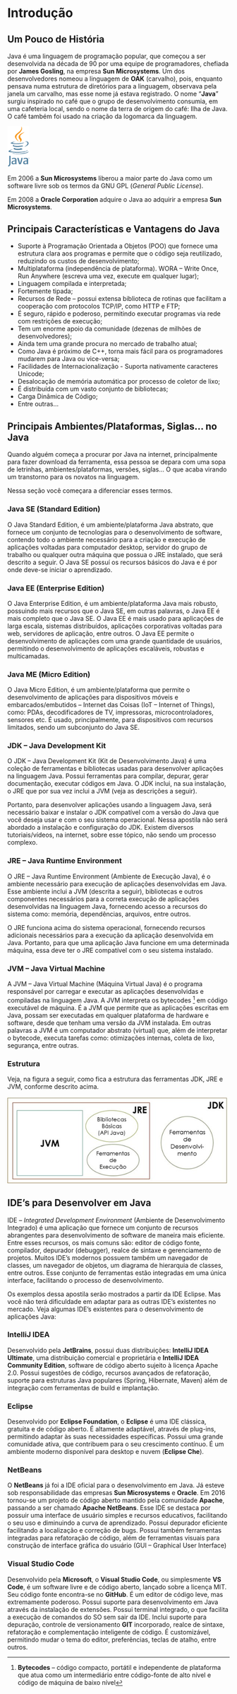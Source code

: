# Introdução

## Um Pouco de História

Java é uma linguagem de programação popular, que começou a ser desenvolvida na década de 90 por uma equipe de programadores, chefiada por **James Gosling**, na empresa **Sun Microsystems**. Um dos desenvolvedores nomeou a linguagem de **OAK** (carvalho), pois, enquanto pensava numa estrutura de diretórios para a linguagem, observava pela janela um carvalho, mas esse nome já estava registrado. O nome “**Java**” surgiu inspirado no café que o grupo de desenvolvimento consumia, em uma cafeteria local, sendo o nome da terra de origem do café: Ilha de Java. O café também foi usado na criação da logomarca da linguagem.

<img src="imagens/logoJava.png" alt="logomarca Java" width="50">

Em 2006 a **Sun Microsystems** liberou a maior parte do Java como um software livre sob os termos da GNU GPL (*General Public License*).

Em 2008 a **Oracle Corporation** adquire o Java ao adquirir a empresa **Sun Microsystems**.

## Principais Características e Vantagens do Java

- Suporte à Programação Orientada a Objetos (POO) que fornece uma estrutura clara aos programas e permite que o código seja reutilizado, reduzindo os custos de desenvolvimento;
- Multiplataforma (independência de plataforma). WORA – Write Once, Run Anywhere (escreva uma vez, execute em qualquer lugar);
- Linguagem compilada e interpretada;
- Fortemente tipada;
- Recursos de Rede – possui extensa biblioteca de rotinas que facilitam a cooperação com protocolos TCP/IP, como HTTP e FTP;
- É seguro, rápido e poderoso, permitindo executar programas via rede com restrições de execução;
- Tem um enorme apoio da comunidade (dezenas de milhões de desenvolvedores);
- Ainda tem uma grande procura no mercado de trabalho atual;
- Como Java é próximo de C++, torna mais fácil para os programadores mudarem para Java ou vice-versa;
- Facilidades de Internacionalização - Suporta nativamente caracteres Unicode;
- Desalocação de memória automática por processo de coletor de lixo;
- É distribuída com um vasto conjunto de bibliotecas;
- Carga Dinâmica de Código;
- Entre outras...

## Principais Ambientes/Plataformas, Siglas... no Java

Quando alguém começa a procurar por Java na internet, principalmente para fazer download da ferramenta, essa pessoa se depara com uma sopa de letrinhas, ambientes/plataformas, versões, siglas... O que acaba virando um transtorno para os novatos na linguagem. 

Nessa seção você começara a diferenciar esses termos.

### Java SE (Standard Edition)

O Java Standard Edition, é um ambiente/plataforma Java abstrato, que fornece um conjunto de tecnologias para o desenvolvimento de software, contendo todo o ambiente necessário para a criação e execução de aplicações voltadas para computador desktop, servidor do grupo de trabalho ou qualquer outra máquina que possua o JRE instalado, que será descrito a seguir. O Java SE possuí os recursos básicos do Java e é por onde deve-se iniciar o aprendizado.

### Java EE (Enterprise Edition)

O Java Enterprise Edition, é um ambiente/plataforma Java mais robusto, possuindo mais recursos que o Java SE, em outras palavras, o Java EE é mais completo que o Java SE. O Java EE é mais usado para aplicações de larga escala, sistemas distribuídos, aplicações corporativas voltadas para web, servidores de aplicação, entre outros. O Java EE permite o desenvolvimento de aplicações com uma grande quantidade de usuários, permitindo o desenvolvimento de aplicações escaláveis, robustas e multicamadas.

### Java ME (Micro Edition)

O Java Micro Edition, é um ambiente/plataforma que permite o desenvolvimento de aplicações para dispositivos móveis e embarcados/embutidos – Internet das Coisas (IoT – Internet of Things), como:  PDAs, decodificadores de TV, impressoras, microcontroladores, sensores etc. É usado, principalmente, para dispositivos com recursos limitados, sendo um subconjunto do Java SE. 

### JDK – Java Development Kit

O JDK – Java Development Kit (Kit de Desenvolvimento Java) é uma coleção de ferramentas e bibliotecas usadas para desenvolver aplicações na linguagem Java. Possui ferramentas para compilar, depurar, gerar documentação, executar códigos em Java. O JDK inclui, na sua instalação, o JRE que por sua vez inclui a JVM (veja as descrições a seguir). 

Portanto, para desenvolver aplicações usando a linguagem Java, será necessário baixar e instalar o JDK compatível com a versão do Java que você deseja usar e com o seu sistema operacional. Nessa apostila não será abordado a instalação e configuração do JDK. Existem diversos tutoriais/vídeos, na internet, sobre esse tópico, não sendo um processo complexo.

### JRE – Java Runtime Environment

O JRE – Java Runtime Environment (Ambiente de Execução Java), é o ambiente necessário para execução de aplicações desenvolvidas em Java. Esse ambiente inclui a JVM (descrita a seguir), bibliotecas e outros componentes necessários para a correta execução de aplicações desenvolvidas na linguagem Java, fornecendo acesso a recursos do sistema como: memória, dependências, arquivos, entre outros.

O JRE funciona acima do sistema operacional, fornecendo recursos adicionais necessários para a execução da aplicação desenvolvida em Java. Portanto, para que uma aplicação Java funcione em uma determinada máquina, essa deve ter o JRE compatível com o seu sistema instalado.

### JVM – Java Virtual Machine

A JVM – Java Virtual Machine (Máquina Virtual Java) é o programa responsável por carregar e executar as aplicações desenvolvidas e compiladas na linguagem Java. A JVM interpreta os bytecodes [^1] em código executável de máquina. É a JVM que permite que as aplicações escritas em Java, possam ser executadas em qualquer plataforma de hardware e software, desde que tenham uma versão da JVM instalada. Em outras palavras a JVM é um computador abstrato (virtual) que, além de interpretar o bytecode, executa tarefas como: otimizações internas, coleta de lixo, segurança, entre outras. 

### Estrutura

Veja, na figura a seguir, como fica a estrutura das ferramentas JDK, JRE e JVM, conforme descrito acima.

![estrutura JDK](imagens/estruturaJDK.jpg)

## IDE’s para Desenvolver em Java

IDE – *Integrated Development Environment* (Ambiente de Desenvolvimento Integrado) é uma aplicação que fornece um conjunto de recursos abrangentes para desenvolvimento de software de maneira mais eficiente. Entre esses recursos, os mais comuns são: editor de código fonte, compilador, depurador (debugger), realce de sintaxe e gerenciamento de projetos. Muitos IDE’s modernos possuem também um navegador de classes, um navegador de objetos, um diagrama de hierarquia de classes, entre outros. Esse conjunto de ferramentas estão integradas em uma única interface, facilitando o processo de desenvolvimento.

Os exemplos dessa apostila serão mostrados a partir da IDE Eclipse. Mas você não terá dificuldade em adaptar para as outras IDE’s existentes no mercado. Veja algumas IDE’s existentes para o desenvolvimento de aplicações Java:

### IntelliJ IDEA

Desenvolvido pela **JetBrains**, possui duas distribuições: **IntelliJ IDEA Ultimate**, uma distribuição comercial e proprietária e **IntelliJ IDEA Community Edition**, software de código aberto sujeito à licença Apache 2.0. Possui sugestões de código, recursos avançados de refatoração, suporte para estruturas Java populares (Spring, Hibernate, Maven) além de integração com ferramentas de build e implantação.

### Eclipse

Desenvolvido por **Eclipse Foundation**, o **Eclipse** é uma IDE clássica, gratuita e de código aberto. É altamente adaptável, através de plug-ins, permitindo adaptar às suas necessidades específicas. Possui uma grande comunidade ativa, que contribuem para o seu crescimento contínuo.  É um ambiente moderno disponível para desktop e nuvem (**Eclipse Che**). 

### NetBeans

O **NetBeans** já foi a IDE oficial para o desenvolvimento em Java. Já esteve sob responsabilidade das empresas **Sun Microsystems** e **Oracle**. Em 2016 tornou-se um projeto de código aberto mantido pela comunidade **Apache**, passando a ser chamado **Apache NetBeans**. Esse IDE se destaca por possuir uma interface de usuário simples e recursos educativos, facilitando o seu uso e diminuindo a curva de aprendizado. Possui depurador eficiente facilitando a localização e correção de bugs. Possui também ferramentas integradas para refatoração de código, além de ferramentas visuais para construção de interface gráfica do usuário (GUI – Graphical User Interface)

### Visual Studio Code

Desenvolvido pela **Microsoft**, o **Visual Studio Code**, ou simplesmente **VS Code**, é um software livre e de código aberto, lançado sobre a licença MIT. Seu código fonte encontra-se no **GitHub**. É um editor de código leve, mas extremamente poderoso. Possui suporte para desenvolvimento em Java através da instalação de extensões. Possui terminal integrado, o que facilita a execução de comandos do SO sem sair da IDE. Inclui suporte para depuração, controle de versionamento **GIT** incorporado, realce de sintaxe, refatoração e complementação inteligente de código. É customizável, permitindo mudar o tema do editor, preferências, teclas de atalho, entre outros. 

[^1]: **Bytecodes** – código compacto, portátil e independente de plataforma que atua como um intermediário entre código-fonte de alto nível e código de máquina de baixo nível